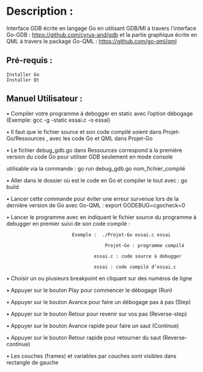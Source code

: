 # Description :

Interface GDB écrite en langage Go  en utilisant GDB/MI à travers l'interface  Go-GDB : https://github.com/cyrus-and/gdb et la partie graphique écrite en QML à travers le package Go-QML : https://github.com/go-qml/qml
				
## Pré-requis : 
	Installer Go
	Installer Qt
				


## Manuel Utilisateur :

•	Compiler votre programme à debogger en static avec l’option débogage (Exemple: gcc -g -static essai.c -o essai)

•	Il faut que le fichier source et son code compilé soient dans Projet-Go/Ressources , avec les code Go et QML dans Projet-Go
	
•	Le fichier debug_gdb.go dans Ressources correspond à la première version du code Go pour utiliser GDB seulement en mode console 
	
utilisable via la commande : go run debug_gdb.go  nom_fichier_compilé

•	Aller dans le dossier où est le code en Go et compiler le tout avec : go build

•	Lancer cette commande pour éviter une erreur survenue lors de la dernière version de Go avec Go-QML : export GODEBUG=cgocheck=0

•	Lancer le programme avec en indiquant le fichier source du programme à debugger en premier suivi de son code compilé : 
						
							Exemple :  ./Projet-Go essai.c essai
															
								        Projet-Go : programme compilé
														
									essai.c : code source à debugger
														
									essai : code compilé d’essai.c
 

•	Choisir un ou plusieurs breakpoint en cliquant sur des numéros de ligne 

•	Appuyer sur le bouton Play pour commencer le débogage (Run)

•	Appuyer sur le bouton Avance pour faire un débogage pas à pas (Step)

•	 Appuyer sur le bouton Retour pour revenir sur vos pas (Reverse-step)

•	Appuyer sur le bouton Avance rapide pour faire un saut (Continue)

•	Appuyer sur le bouton Retour rapide pour retourner du saut (Reverse-continue)

•	Les couches (frames) et variables par couches sont visibles dans rectangle de gauche






